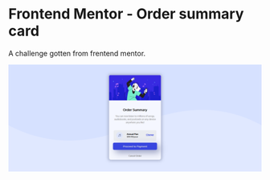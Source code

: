 # Frontend Mentor - Order summary card

A challenge gotten from frentend mentor.

![](order-summary.png)
